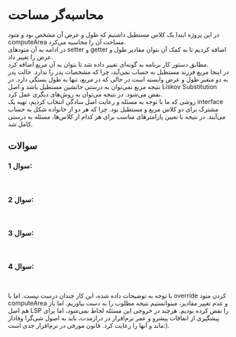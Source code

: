  # محاسبه‌گر مساحت

 در این پروژه ابتدا یک کلاس مستطیل داشتیم که طول و عرض آن مشخص بود و متود computeArea مساحت آن را محاسبه می‌کرد. 
<br>
 در ادامه به آن متودهای setter و getter اضافه کردیم تا به کمک آن بتوان مقادیر طول و عرض را تغییر داد.
<br>
مطابق دستور کار برنامه به گونه‌ای تغییر داده شد تا بتوان به آن مربع اضافه کرد. 
<br>
در اینجا مربع فرزند مستطیل به حساب نمی‌آید، چرا که مشخصات پدر را ندارد. حالت پدر به دو متغیر طول و عرض وابسته است در حالی که در مربع، تنها به طول بستگی دارد.
در نتیجه مربع نمی‌توان به درستی جانشین مستطیل باشد و اصل Liskov Substitution نقض می‌شود. در نتیجه می‌توان به روش‌های دیگری عمل کرد. 
<br>
روشی که ما با توجه به مسئله و رعایت اصل سادگی انتخاب کردیم، تهیه یک interface مشترک برای دو کلاس مربع و مستطیل بود. چرا که هر دو از خانواده شکل به حساب می‌آیند. در نتیجه با تعیین پارامترهای مناسب برای هر کدام از کلاس‌ها، مسئله به درستی کامل شد.

## سوالات

### سوال 1:
<br>


### سوال 2:
<br>


### سوال 3:
<br>


### سوال 4: 
<br>

با توجه به توضیحات داده شده، این کار چندان درست نیست. اما با override کردن متود computeArea و عدم تغییر مقادیر، میتوانستیم نتیجه مطلوب را به دست بیاوریم. اما باز هم اصل LSP را نقض کرده بودیم. هرچند در خروجی این مسئله لحاظ نمی‌شود، اما برای پیشگیری از اتفاقات پیشرو و عمر نرم‌افزار در درازمدت، باید به اصول شی‌گرا وفادار ماند و آنها را  رعایت کرد. قانون مورفی در نرم‌افزار جدی است:).
